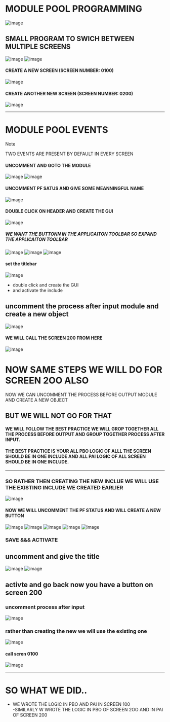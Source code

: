 # MODULE POOL PROGRAMMING

![image](https://github.com/bhuvabhavik/Module-Pool-Programming/assets/49744703/3ae14a86-ecbc-4a9b-bed7-3bae6450c328)

## SMALL PROGRAM TO SWICH BETWEEN MULTIPLE SCREENS

![image](https://github.com/bhuvabhavik/Module-Pool-Programming/assets/49744703/58fa7634-038b-4e38-a23a-d91adfb9ed09)
![image](https://github.com/bhuvabhavik/Module-Pool-Programming/assets/49744703/8c4b7b2c-2686-4dca-ad79-27828dc8e743)
 #### CREATE A NEW SCREEN (SCREEN NUMBER: 0100)
![image](https://github.com/bhuvabhavik/Module-Pool-Programming/assets/49744703/bb32fff1-289e-4e1f-a0f1-054ea6349455)
 #### CREATE ANOTHER NEW SCREEN (SCREEN NUMBER: 0200)
![image](https://github.com/bhuvabhavik/Module-Pool-Programming/assets/49744703/64db6caf-843e-4c11-b897-4a599e8c9ac8)


___
# MODULE POOL EVENTS

>[!NOTE]
>TWO EVENTS ARE PRESENT BY DEFAULT IN EVERY SCREEN
#### UNCOMMENT AND GOTO THE MODULE
![image](https://github.com/bhuvabhavik/Module-Pool-Programming/assets/49744703/83f90932-fc01-4c2f-a5cf-1bb6b6aa5fbe)
![image](https://github.com/bhuvabhavik/Module-Pool-Programming/assets/49744703/a7b313e2-8543-4ee7-852d-67658eb5c817)
#### UNCOMMENT PF SATUS AND GIVE SOME MEANNINGFUL NAME
![image](https://github.com/bhuvabhavik/Module-Pool-Programming/assets/49744703/3931bc2c-df6b-4e1e-a89a-7fdd86ee0ce0)
#### DOUBLE CLICK ON HEADER AND CREATE THE GUI
![image](https://github.com/bhuvabhavik/Module-Pool-Programming/assets/49744703/94c24809-e15e-46ec-ad42-9cd273527526)
##### WE WANT THE BUTTONN IN THE APPLICAITON TOOLBAR SO EXPAND THE APPLICAITON TOOLBAR
![image](https://github.com/bhuvabhavik/Module-Pool-Programming/assets/49744703/a30bd08b-80cd-4bfe-9fd3-14acc7286b51)
![image](https://github.com/bhuvabhavik/Module-Pool-Programming/assets/49744703/ea512383-6057-4856-8a9b-a1f74fad59f4)
![image](https://github.com/bhuvabhavik/Module-Pool-Programming/assets/49744703/86702a05-cbfe-4a46-85f9-4dc2bb0b5d17)

#### set the titlebar
![image](https://github.com/bhuvabhavik/Module-Pool-Programming/assets/49744703/661c25de-fd18-4af5-8fb9-559018966675)
- double click and create the GUI
- and activate the include



## uncomment the process after input module and create a new object
![image](https://github.com/bhuvabhavik/Module-Pool-Programming/assets/49744703/d74dd12a-e2ec-4b9a-8a3f-41e757a67fa7)

#### WE WILL CALL THE SCREEN 200 FROM HERE
![image](https://github.com/bhuvabhavik/Module-Pool-Programming/assets/49744703/dc90ad6e-b21c-483d-8a19-a8226d415ebf)



# NOW SAME STEPS WE WILL DO FOR SCREEN 2OO  ALSO
NOW WE CAN UNCOMMENT THE PROCESS BEFORE OUTPUT MODULE AND CREATE A NEW OBJECT
## BUT WE WILL NOT GO FOR THAT
#### WE WILL FOLLOW THE BEST PRACTICE WE WILL GROP TOGETHER ALL THE PROCESS BEFORE OUTPUT AND GROUP TOGETHER PROCESS AFTER INPUT.

#### THE BEST PRACTICE IS YOUR ALL PBO LOGIC OF ALLL THE SCREEN SHOULD BE IN ONE INCLUDE AND ALL PAI LOGIC OF ALL SCREEN SHOULD BE IN ONE INCLUDE.
---
### SO RATHER THEN CREATING THE NEW INCLUE WE WILL USE THE EXISTING INCLUDE WE CREATED EARLIER
![image](https://github.com/bhuvabhavik/Module-Pool-Programming/assets/49744703/8fc2bc6c-d3c6-4fc9-be2b-62bf5a9cb10d)
#### NOW WE WILL UNCOMMENT THE PF STATUS AND WILL CREATE A NEW BUTTON
![image](https://github.com/bhuvabhavik/Module-Pool-Programming/assets/49744703/6a303d0c-5de2-4585-a119-2417202c431d)
![image](https://github.com/bhuvabhavik/Module-Pool-Programming/assets/49744703/50b8122f-fdab-4dbe-a0c8-469ce386b548)
![image](https://github.com/bhuvabhavik/Module-Pool-Programming/assets/49744703/f62a8593-0435-4516-a5c2-c9f73610ca79)
![image](https://github.com/bhuvabhavik/Module-Pool-Programming/assets/49744703/cc6bacde-b2f6-4eaf-b9bf-8cc8a85a7321)
![image](https://github.com/bhuvabhavik/Module-Pool-Programming/assets/49744703/b582d1e3-7047-490e-b607-8a4d72061695)

### SAVE &&& ACTIVATE
## uncomment and give the title
![image](https://github.com/bhuvabhavik/Module-Pool-Programming/assets/49744703/4a3b6f4e-16c0-4c27-9ac5-5b3fb00da425)
![image](https://github.com/bhuvabhavik/Module-Pool-Programming/assets/49744703/01be8518-9a07-40a6-b41e-d07abbdefc3f)

## activte and go back now you have a button on screen 200
### uncomment process after input
![image](https://github.com/bhuvabhavik/Module-Pool-Programming/assets/49744703/7e741920-1bce-40fb-a172-880c9d245bef)

### rather than creating the new we will use the existing one
![image](https://github.com/bhuvabhavik/Module-Pool-Programming/assets/49744703/7c26a704-94c8-40ae-a93d-aa8c4f09d241)

#### call scren 0100
![image](https://github.com/bhuvabhavik/Module-Pool-Programming/assets/49744703/5fee399f-8781-456c-95ea-f2d95984d074)



---
# SO WHAT WE DID..
- WE WROTE THE LOGIC IN PBO AND PAI IN SCREEN 100  
-SIMILARLY W WROTE THE LOGIC IN PBO OF SCREEN 2OO AND IN PAI OF SCREEN 200




